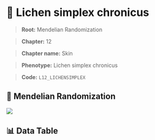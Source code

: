 # 🧪 Lichen simplex chronicus

> **Root:** Mendelian Randomization

> **Chapter:** 12  

> **Chapter name:** Skin

> **Phenotype:** Lichen simplex chronicus  

> **Code:** `L12_LICHENSIMPLEX`

## 🧬 Mendelian Randomization  

<img src="/MR/Figures/Forward/L12_LICHENSIMPLEX.png"/>

## 📊 Data Table

<CsvTableMRF src="/MR/Data/Forward/L12_LICHENSIMPLEX.csv"/>
